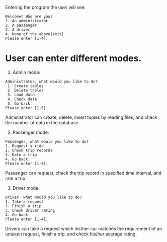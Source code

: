 Entering the program the user will see:
```
Welcome! Who are you?
1. An administrator
2. A passenger
3. A driver
4. None of the above(exit)
Please enter [1-4].
```
User can enter different modes.
===================

1. Admin mode:
```
Administrator, what would you like to do?
 1. Create tables
 2. Delete tables
 3. Load data
 4. Check data
 5. Go back
Please enter [1-5].
```
Administrator can create, delete, insert tuples by reading files, and check the number of data in the database.

2. Passenger mode:
```
Passenger, what would you like to do?
1. Request a ride
2. Check trip records
3. Rate a trip
4. Go back
Please enter [1-4].
```
Passenger can request, check the trip record in specified time interval, and rate a trip.

3. Driver mode:
```
Driver, what would you like to do?
1. Take a request
2. Finish a trip
3. Check driver rating
4. Go back
Please enter [1-4].
```
Drivers can take a request which his/her car matches the requirement of an untaken request, finish a trip, and check his/her average rating.

